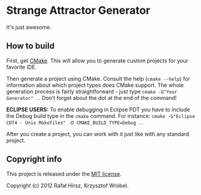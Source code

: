# Strange Attractor Generator

It's just awesome.

## How to build

First, get [CMake](http://www.cmake.org/).
This will allow you to generate custom projects for your favorite IDE.

Then generate a project using CMake. Consult the help (`cmake --help`) for information about which project types does CMake support.
The whole generation process is fairly straightforward - just type `cmake -G"Your Generator" .`. Don't forget about the dot at the end of the command!

**ECLIPSE USERS:** To enable debugging in Eclipse PDT you have to include the Debug build type in the `cmake` command. For instance: `cmake -G"Eclipse CDT4 - Unix Makefiles" -D CMAKE_BUILD_TYPE=Debug .`.

After you create a project, you can work with it just like with any standard project.

## Copyright info

This project is released under the [MIT license](http://www.opensource.org/licenses/MIT).

Copyright (c) 2012 Rafał Hirsz, Krzysztof Wróbel.